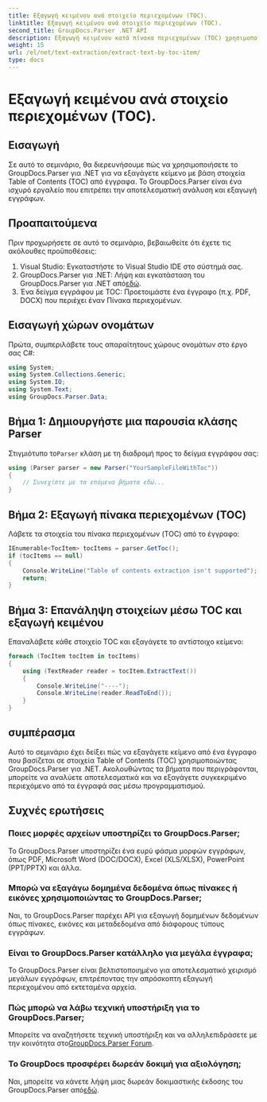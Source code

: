 ```yaml
---
title: Εξαγωγή κειμένου ανά στοιχείο περιεχομένων (TOC).
linktitle: Εξαγωγή κειμένου ανά στοιχείο περιεχομένων (TOC).
second_title: GroupDocs.Parser .NET API
description: Εξαγωγή κειμένου κατά πίνακα περιεχομένων (TOC) χρησιμοποιώντας GroupDocs.Parser για .NET. Μάθετε αποτελεσματικές τεχνικές ανάλυσης εγγράφων για δομημένη εξαγωγή δεδομένων.
weight: 15
url: /el/net/text-extraction/extract-text-by-toc-item/
type: docs
---
```

# Εξαγωγή κειμένου ανά στοιχείο περιεχομένων (TOC).

## Εισαγωγή
Σε αυτό το σεμινάριο, θα διερευνήσουμε πώς να χρησιμοποιήσετε το GroupDocs.Parser για .NET για να εξαγάγετε κείμενο με βάση στοιχεία Table of Contents (TOC) από έγγραφα. Το GroupDocs.Parser είναι ένα ισχυρό εργαλείο που επιτρέπει την αποτελεσματική ανάλυση και εξαγωγή εγγράφων.
## Προαπαιτούμενα
Πριν προχωρήσετε σε αυτό το σεμινάριο, βεβαιωθείτε ότι έχετε τις ακόλουθες προϋποθέσεις:
1. Visual Studio: Εγκαταστήστε το Visual Studio IDE στο σύστημά σας.
2.  GroupDocs.Parser για .NET: Λήψη και εγκατάσταση του GroupDocs.Parser για .NET από[εδώ](https://releases.groupdocs.com/parser/net/).
3. Ένα δείγμα εγγράφου με TOC: Προετοιμάστε ένα έγγραφο (π.χ. PDF, DOCX) που περιέχει έναν Πίνακα περιεχομένων.

## Εισαγωγή χώρων ονομάτων
Πρώτα, συμπεριλάβετε τους απαραίτητους χώρους ονομάτων στο έργο σας C#:
```csharp
using System;
using System.Collections.Generic;
using System.IO;
using System.Text;
using GroupDocs.Parser.Data;
```
## Βήμα 1: Δημιουργήστε μια παρουσία κλάσης Parser
 Στιγμιότυπο το`Parser` κλάση με τη διαδρομή προς το δείγμα εγγράφου σας:
```csharp
using (Parser parser = new Parser("YourSampleFileWithToc"))
{
    // Συνεχίστε με τα επόμενα βήματα εδώ...
}
```
## Βήμα 2: Εξαγωγή πίνακα περιεχομένων (TOC)
Λάβετε τα στοιχεία του πίνακα περιεχομένων (TOC) από το έγγραφο:
```csharp
IEnumerable<TocItem> tocItems = parser.GetToc();
if (tocItems == null)
{
    Console.WriteLine("Table of contents extraction isn't supported");
    return;
}
```
## Βήμα 3: Επανάληψη στοιχείων μέσω TOC και εξαγωγή κειμένου
Επαναλάβετε κάθε στοιχείο TOC και εξαγάγετε το αντίστοιχο κείμενο:
```csharp
foreach (TocItem tocItem in tocItems)
{
    using (TextReader reader = tocItem.ExtractText())
    {
        Console.WriteLine("----");
        Console.WriteLine(reader.ReadToEnd());
    }
}
```

## συμπέρασμα
Αυτό το σεμινάριο έχει δείξει πώς να εξαγάγετε κείμενο από ένα έγγραφο που βασίζεται σε στοιχεία Table of Contents (TOC) χρησιμοποιώντας GroupDocs.Parser για .NET. Ακολουθώντας τα βήματα που περιγράφονται, μπορείτε να αναλύετε αποτελεσματικά και να εξαγάγετε συγκεκριμένο περιεχόμενο από τα έγγραφά σας μέσω προγραμματισμού.

## Συχνές ερωτήσεις
### Ποιες μορφές αρχείων υποστηρίζει το GroupDocs.Parser;
Το GroupDocs.Parser υποστηρίζει ένα ευρύ φάσμα μορφών εγγράφων, όπως PDF, Microsoft Word (DOC/DOCX), Excel (XLS/XLSX), PowerPoint (PPT/PPTX) και άλλα.
### Μπορώ να εξαγάγω δομημένα δεδομένα όπως πίνακες ή εικόνες χρησιμοποιώντας το GroupDocs.Parser;
Ναι, το GroupDocs.Parser παρέχει API για εξαγωγή δομημένων δεδομένων όπως πίνακες, εικόνες και μεταδεδομένα από διάφορους τύπους εγγράφων.
### Είναι το GroupDocs.Parser κατάλληλο για μεγάλα έγγραφα;
Το GroupDocs.Parser είναι βελτιστοποιημένο για αποτελεσματικό χειρισμό μεγάλων εγγράφων, επιτρέποντας την απρόσκοπτη εξαγωγή περιεχομένου από εκτεταμένα αρχεία.
### Πώς μπορώ να λάβω τεχνική υποστήριξη για το GroupDocs.Parser;
 Μπορείτε να αναζητήσετε τεχνική υποστήριξη και να αλληλεπιδράσετε με την κοινότητα στο[GroupDocs.Parser Forum](https://forum.groupdocs.com/c/parser/17).
### Το GroupDocs προσφέρει δωρεάν δοκιμή για αξιολόγηση;
Ναι, μπορείτε να κάνετε λήψη μιας δωρεάν δοκιμαστικής έκδοσης του GroupDocs.Parser από[εδώ](https://releases.groupdocs.com/).